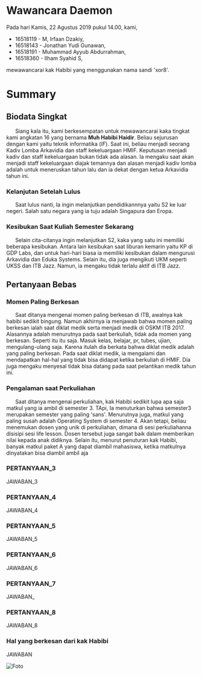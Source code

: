 # Wawancara Daemon
Pada hari Kamis, 22 Agustus 2019 pukul 14.00, kami,
- 16518119 - M, Irfaan Dzakiy,
- 16518143 - Jonathan Yudi Gunawan,
- 16518191 - Muhammad Ayyub Abdurrahman,
- 16518360 - Ilham Syahid S,

mewawancarai kak Habibi yang menggunakan nama sandi 'xor8'.

# Summary
## Biodata Singkat
&nbsp;&nbsp;&nbsp;&nbsp;&nbsp;&nbsp;Siang kala itu, kami berkesempatan untuk mewawancarai kaka tingkat kami angkatan 16 yang bernama **Muh Habibi Haidir**. Beliau sejurusan dengan kami yaitu teknik informatika (*IF*). Saat ini, beliau menjadi seorang Kadiv Lomba Arkavidia dan staff kekeluargaan HMIF. Keputusan menjadi kadiv dan staff kekeluargaan bukan tidak ada alasan. Ia mengaku saat akan menjadi staff kekeluargaan diajak temannya dan alasan menjadi kadiv lomba adalah untuk meneruskan tahun lalu dan ia dekat dengan ketua Arkavidia tahun ini. 

### Kelanjutan Setelah Lulus
&nbsp;&nbsp;&nbsp;&nbsp;&nbsp;&nbsp;Saat lulus nanti, Ia ingin melanjutkan pendidikannnya yaitu S2 ke luar negeri. Salah satu negara yang ia tuju adalah Singapura dan Eropa. 

### Kesibukan Saat Kuliah Semester Sekarang
&nbsp;&nbsp;&nbsp;&nbsp;&nbsp;&nbsp;Selain cita-citanya ingin melanjutkan S2, kaka yang satu ini memiliki beberapa kesibukan. Antara lain kesibukan saat liburan kemarin yaitu KP di GDP Labs, dan untuk hari-hari biasa ia memiliki kesibukan dalam mengurusi Arkavidia dan Eduka Systems. Selain itu, dia juga mengikuti UKM seperti UKSS dan ITB Jazz. Namun, ia mengaku tidak terlalu aktif di ITB Jazz.

## Pertanyaan Bebas
### Momen Paling Berkesan
&nbsp;&nbsp;&nbsp;&nbsp;&nbsp;&nbsp;Saat ditanya mengenai momen paling berkesan di ITB, awalnya kak habibi sedikit bingung. Namun akhirnya ia menjawab bahwa momen paling berkesan ialah saat diklat medik serta menjadi medik di OSKM ITB 2017. Alasannya adalah menurutnya pada saat berkuliah, tidak ada momen yang berkesan. Seperti itu itu saja. Masuk kelas, belajar, pr, tubes, ujian, mengulang-ulang saja. Karena itulah dia berkata bahwa diklat medik adalah yang paling berkesan. Pada saat diklat medik, ia mengalami dan mendapatkan hal-hal yang tidak bisa didapat ketika berkuliah di HMIF. Dia juga mengaku menyesal tidak bisa datang pada saat pelantikan medik tahun ini.

### Pengalaman saat Perkuliahan
&nbsp;&nbsp;&nbsp;&nbsp;&nbsp;&nbsp;Saat ditanya mengenai perkuliahan, kak Habibi sedikit lupa apa saja matkul yang ia ambil di semester 3. TApi, Ia menuturkan bahwa semester3 merupakan semester yang paling 'sans'. Menurutnya juga, matkul yang paling susah adalah Operating System di semester 4. Akan tetapi, beliau menemukan dosen yang unik di perkuliahan, dimana di sesi perkuliahanna disisipi sesi life lesson. Dosen tersebut juga sangat baik dalam memberikan nilai kepada anak didiknya. Selain itu, menurut penuturan kak Habibi, banyak matkul paket A yang dapat diambil mahasiswa, ketika matkulnya dinyatakan bisa diambil ambil aja

### PERTANYAAN_3
  JAWABAN_3

### PERTANYAAN_4
  JAWABAN_4

### PERTANYAAN_5
  JAWABAN_5

### PERTANYAAN_6
  JAWABAN_6

### PERTANYAAN_7
  JAWABAN_

### PERTANYAAN_8
  JAWABAN_8

### Hal yang berkesan dari kak Habibi
JAWABAN


![Foto](16518119-16518143-16518191-16518360.jpg)
